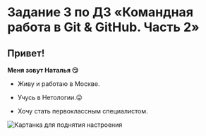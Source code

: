 # Задание 3 по ДЗ «Командная работа в Git & GitHub. Часть 2»

## **Привет!**
**Меня зовут Наталья 😏**

- Живу и работаю в Москве.

- Учусь в Нетологии.😜

- Хочу стать первоклассным специалистом.

![Картанка для поднятия настроения](https://user-images.githubusercontent.com/121807872/211211943-a0d9bfdd-ebd9-49f6-8427-b92c4544c6ba.jpg)
